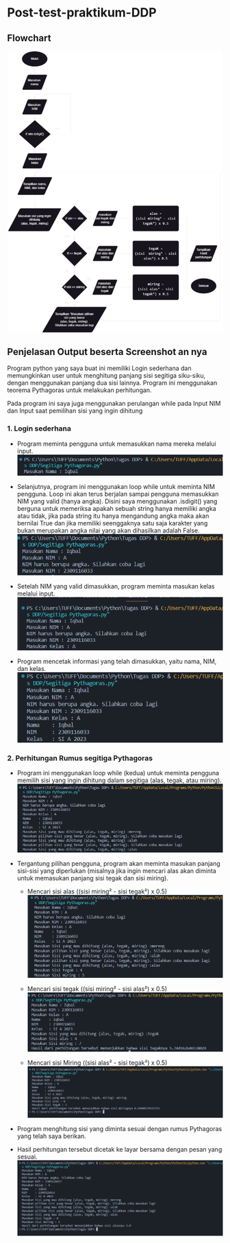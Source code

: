 # Post-test-praktikum-DDP

## Flowchart
![Alt text](<Segitiga Pythagoras.png>)

## Penjelasan Output beserta Screenshot an nya
  Program python yang saya buat ini memiliki Login sederhana dan memungkinkan user untuk menghitung panjang sisi segitiga siku-siku, dengan menggunakan panjang dua   sisi lainnya. Program ini menggunakan teorema Pythagoras untuk melakukan perhitungan.

  Pada program ini saya juga menggunakan perulangan while pada Input NIM dan Input saat pemilihan sisi yang ingin dihitung

  ### 1. Login sederhana
  - Program meminta pengguna untuk memasukkan nama mereka melalui input.
    ![Alt text](<Login sederhana 1.png>)

  - Selanjutnya, program ini menggunakan loop while untuk meminta NIM pengguna. Loop ini akan terus berjalan sampai pengguna memasukkan NIM yang valid (hanya           angka). Disini saya menggunakan .isdigit() yang berguna untuk memeriksa apakah sebuah string hanya memiliki angka atau tidak, jika pada string itu hanya            mengandung angka maka akan bernilai True dan jika memiliki seenggaknya satu saja karakter yang bukan merupakan angka nilai yang akan dihasilkan adalah False.
    ![Alt text](<Login sederhana 2.png>)
         
  - Setelah NIM yang valid dimasukkan, program meminta masukan kelas melalui input.
    ![Alt text](<Login sederhana 3.png>)

  - Program mencetak informasi yang telah dimasukkan, yaitu nama, NIM, dan kelas.
    ![Alt text](<Login sederhana 4.png>)

  ### 2. Perhitungan Rumus segitiga Pythagoras
        
  - Program ini menggunakan loop while (kedua) untuk meminta pengguna memilih sisi yang ingin dihitung dalam segitiga (alas, tegak, atau miring).
    ![Alt text](<Perhitungan Rumus segitiga Pythagoras 1.png>)

  - Tergantung pilihan pengguna, program akan meminta masukan panjang sisi-sisi yang diperlukan 
    (misalnya jika ingin mencari alas akan diminta untuk memasukan panjang sisi tegak dan sisi miring).

    - Mencari sisi alas ((sisi miring² - sisi tegak²) x 0.5)
      ![Alt text](<Perhitungan Rumus segitiga Pythagoras 2.png>)

    - Mencari sisi tegak ((sisi  miring² - sisi alas²) x 0.5)
      ![Alt text](<Perhitungan Rumus segitiga Pythagoras 2 tegak.png>)
   
    - Mencari sisi Miring ((sisi alas² - sisi tegak²) x 0.5)
      ![Alt text](<Perhitungan Rumus segitiga Pythagoras 2 miring.png>)
        
  - Program menghitung sisi yang diminta sesuai dengan rumus Pythagoras yang telah saya berikan.

  - Hasil perhitungan tersebut dicetak ke layar bersama dengan pesan yang sesuai.
    ![Alt text](<Perhitungan Rumus segitiga Pythagoras 3.png>)
